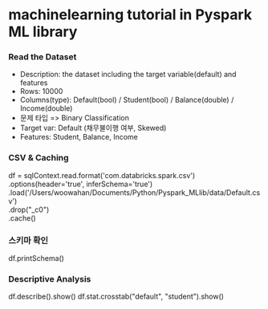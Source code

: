 # machinelearning tutorial in Pyspark ML library

### Read the Dataset
  - Description: the dataset including the target variable(default) and features
  - Rows: 10000
  - Columns(type): Default(bool) / Student(bool) / Balance(double) / Income(double)
  - 문제 타입 => Binary Classification
  - Target var: Default (채무불이행 여부, Skewed)
  - Features: Student, Balance, Income

### CSV & Caching
df = sqlContext.read.format('com.databricks.spark.csv')\
					.options(header='true', inferSchema='true')\
					.load('/Users/woowahan/Documents/Python/Pyspark_MLlib/data/Default.csv')\
					.drop("_c0")\
					.cache()
### 스키마 확인
df.printSchema()

### Descriptive Analysis
df.describe().show()
df.stat.crosstab("default", "student").show()
